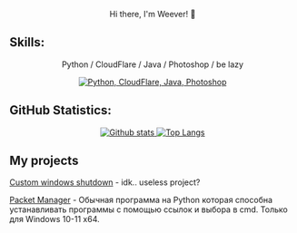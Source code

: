 <p align="center">Hi there, I'm Weever! 👋</p>

## Skills:
<p align="center">
  <a>
    Python / CloudFlare / Java / Photoshop / be lazy
  </a>
</p>

<p align="center">
  <a href="#">
    <img src="https://skillicons.dev/icons?i=py,cloudflare,java,ps" alt="Python, CloudFlare, Java, Photoshop">
  </a>
</p>

## GitHub Statistics: 
  
<p align="center">
  <a href="#">
    <img src="https://github-readme-stats.vercel.app/api?username=prunus1337&theme=onedark&show_icons=true&hide_rank=true&custom_title=Stats&count_private=true&hide_border=true&hide=issues&line_height=24&bg_color=0d1117" alt="Github stats" />
    <img src="https://github-readme-stats.vercel.app/api/top-langs/?username=prunus1337&layout=compact&theme=onedark&count_private=true&hide_border=true&bg_color=0d1117" alt="Top Langs">
  </a>
</p>

## My projects

[Custom windows shutdown](https://github.com/prunus1337/CustomWindowsShutdown) - idk.. useless project?

[Packet Manager](https://github.com/prunus1337/PacketManager) - Обычная программа на Python которая способна устанавливать программы с помощью ссылок и выбора в cmd. Только для Windows 10-11 x64. 
